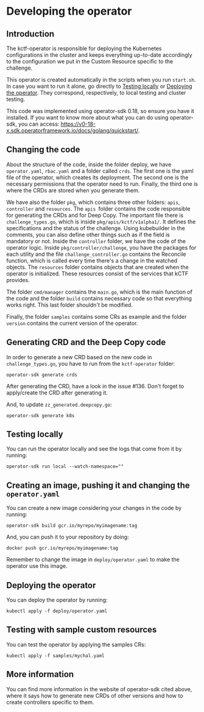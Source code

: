 # Developing the operator

## Introduction

The kctf-operator is responsible for deploying the Kubernetes configurations in the cluster and 
keeps everything up-to-date accordingly to the configuration we put in the Custom Resource specific to the challenge.

This operator is created automatically in the scripts when you run `start.sh`. 
In case you want to run it alone, go directly to [Testing locally](#https://github.com/google/kctf/blob/beta/docs/kctf-operator.md#testing-locally) or [Deploying the operator](https://github.com/google/kctf/blob/beta/docs/kctf-operator.md#deploying-the-operator). They correspond, respectively, to local testing and cluster testing.

This code was implemented using operator-sdk 0.18, so ensure you have it installed. 
If you want to know more about what you can do using operator-sdk, you can access: https://v0-18-x.sdk.operatorframework.io/docs/golang/quickstart/.

## Changing the code

About the structure of the code, inside the folder deploy, we have `operator.yaml`, 
`rbac.yaml` and a folder called `crds`. The first one is the yaml file of the operator, 
which creates its deployment. The second one is the necessary permissions that the operator need to run. 
Finally, the third one is where the CRDs are stored when you generate them.

We have also the folder `pkg`, which contains three other folders: `apis`, `controller` and `resources`. 
The `apis `folder contains the code responsible for generating the CRDs and for Deep Copy. 
The important file there is `challenge_types.go`, which is inside `pkg/apis/kctf/v1alpha1/`. 
It defines the specifications and the status of the challenge. Using kubebuilder in the comments, 
you can also define other things such as if the field is mandatory or not.
Inside the `controller` folder, we have the code of the operator logic. Inside `pkg/controller/challenge`, 
you have the packages for each utility and the file `challenge_controller.go`
contains the Reconcile function, which is called every time there's a change in the watched objects. 
The `resources` folder contains objects that
are created when the operator is initialized. These resources consist of the services that kCTF provides.

The folder `cmd/manager` contains the `main.go`, which is the main function of the code and the folder `build` contains necessary code so that 
everything works right. This last folder shouldn't be modified.

Finally, the folder `samples` contains some CRs as example and the folder `version` contains the current version of the operator.

## Generating CRD and the Deep Copy code

In order to generate a new CRD based on the new code in `challenge_types.go`, you have to run from the `kctf-operator` folder:

```
operator-sdk generate crds
```

After generating the CRD, have a look in the issue #136. Don't forget to apply/create the CRD after generating it.

And, to update `zz_generated.deepcopy.go`:

```
operator-sdk generate k8s
```

## Testing locally

You can run the operator locally and see the logs that come from it by running:

```
operator-sdk run local --watch-namespace=""
```

## Creating an image, pushing it and changing the `operator.yaml`

You can create a new image considering your changes in the code by running:

```
operator-sdk build gcr.io/myrepo/myimagename:tag
```

And, you can push it to your repository by doing:

```
docker push gcr.io/myrepo/myimagename:tag
```

Remember to change the image in `deploy/operator.yaml` to make the operator use this image.

## Deploying the operator

You can deploy the operator by running:

```
kubectl apply -f deploy/operator.yaml
```

## Testing with sample custom resources

You can test the operator by applying the samples CRs:

```
kubectl apply -f samples/mychal.yaml
```

## More information

You can find more information in the website of operator-sdk cited above, where it says how to generate new CRDs of other versions and how to create controllers specific to them.
